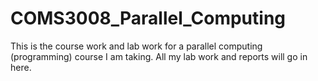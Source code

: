 # COMS3008_Parallel_Computing

This is the course work and lab work for a parallel computing (programming) course I am taking. All my lab work and reports will go in here.